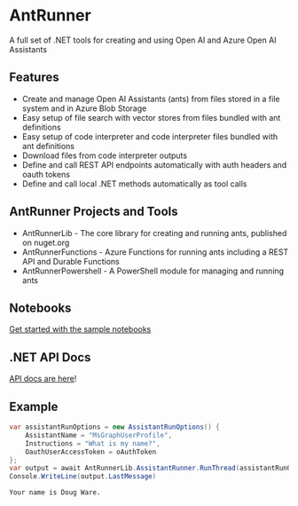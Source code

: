 # AntRunner

A full set of .NET tools for creating and using Open AI and Azure Open AI Assistants

## Features

- Create and manage Open AI Assistants (ants) from files stored in a file system and in Azure Blob Storage
- Easy setup of file search with vector stores from files bundled with ant definitions
- Easy setup of code interpreter and code interpreter files bundled with ant definitions
- Download files from code interpreter outputs
- Define and call REST API endpoints automatically with auth headers and oauth tokens
- Define and call local .NET methods automatically as tool calls

## AntRunner Projects and Tools

- AntRunnerLib - The core library for creating and running ants, published on nuget.org
- AntRunnerFunctions - Azure Functions for running ants including a REST API and Durable Functions
- AntRunnerPowershell - A PowerShell module for managing and running ants

## Notebooks

[Get started with the sample notebooks](./Notebooks)

## .NET API Docs

[API docs are here](https://www.elumenotion.com/api/AntRunnerLib.html)!

## Example

```csharp
var assistantRunOptions = new AssistantRunOptions() {
    AssistantName = "MsGraphUserProfile",
    Instructions = "What is my name?",
    OauthUserAccessToken = oAuthToken
};
var output = await AntRunnerLib.AssistantRunner.RunThread(assistantRunOptions, config);
Console.WriteLine(output.LastMessage)
```

```text
Your name is Doug Ware.
```
